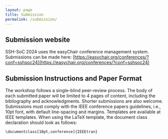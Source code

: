 ```yaml
---
layout: page
title: Submission
permalink: /submission/
---
```

## Submission website

SSH-SoC 2024 uses the easyChair conference management system. Submissions can be made here: [https://easychair.org/conferences/?conf=sshsoc24](https://easychair.org/conferences/?conf=sshsoc24)

## Submission Instructions and Paper Format

The workshop follows a single-blind peer-review process. The body of each submitted paper will be limited to 4 pages of content, including the bibliography and acknowledgments. Shorter submissions are also welcome. Submissions must comply with the IEEE conference papers guidelines, i.e., 10pt font, with default line-spacing and margins. Templates are available at IEEE templates. When using the LaTeX template, the document class declaration should look as follows:

```\documentclass[10pt,conference]{IEEEtran}```
